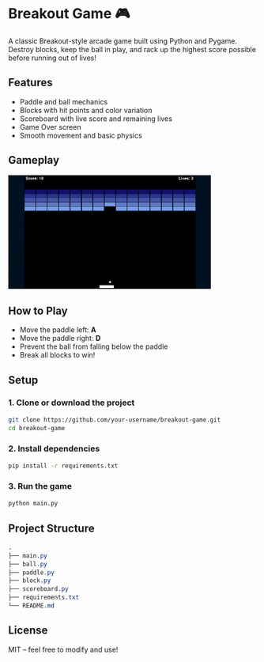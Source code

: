 # Breakout Game 🎮

A classic Breakout-style arcade game built using Python and Pygame. Destroy blocks, keep the ball in play, and rack up the highest score possible before running out of lives!

## Features

- Paddle and ball mechanics
- Blocks with hit points and color variation
- Scoreboard with live score and remaining lives
- Game Over screen
- Smooth movement and basic physics

## Gameplay
![gameplay.gif](gameplay.gif)

## How to Play

- Move the paddle left: **A**
- Move the paddle right: **D**
- Prevent the ball from falling below the paddle
- Break all blocks to win!

## Setup

### 1. Clone or download the project

```bash
git clone https://github.com/your-username/breakout-game.git
cd breakout-game
```

### 2. Install dependencies

```bash
pip install -r requirements.txt
```
### 3. Run the game

```bash
python main.py
```

## Project Structure
```css
.
├── main.py
├── ball.py
├── paddle.py
├── block.py
├── scoreboard.py
├── requirements.txt
└── README.md
```

## License

MIT – feel free to modify and use!